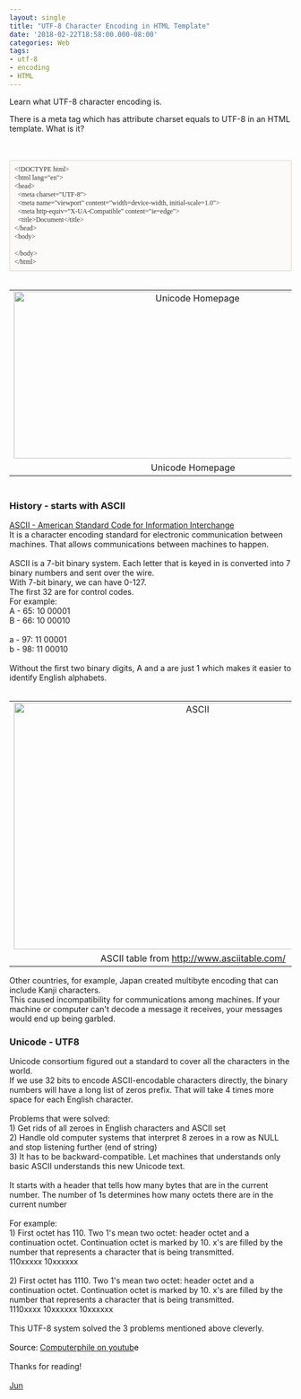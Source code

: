 ```yaml
---
layout: single
title: "UTF-8 Character Encoding in HTML Template"
date: '2018-02-22T18:58:00.000-08:00'
categories: Web
tags:
- utf-8
- encoding
- HTML
---
```

Learn what UTF-8 character encoding is.  

There is a meta tag which has attribute charset equals to UTF-8 in an HTML template. What is it?<br /><br /><!--?xml version="1.0" encoding="UTF-8"?-->  <br /><div style="-en-codeblock: true; background-color: #fbfaf8; border-bottom-left-radius: 4px; border-bottom-right-radius: 4px; border-top-left-radius: 4px; border-top-right-radius: 4px; border: 1px solid rgba(0, 0, 0, 0.14902); box-sizing: border-box; color: #333333; font-family: Monaco, Menlo, Consolas, 'Courier New', monospace; font-size: 12px; padding: 8px;"><div><span style="font-family: &quot;monaco&quot;;">&lt;!DOCTYPE html&gt;</span></div><div><span style="font-family: &quot;monaco&quot;;">&lt;html lang="en"&gt;</span></div><div><span style="font-family: &quot;monaco&quot;;">&lt;head&gt;</span></div><div><span style="font-family: &quot;monaco&quot;;">&nbsp;&nbsp;&lt;meta charset="UTF-8"&gt;</span></div><div><span style="font-family: &quot;monaco&quot;;">&nbsp;&nbsp;&lt;meta name="viewport" content="width=device-width, initial-scale=1.0"&gt;</span></div><div><span style="font-family: &quot;monaco&quot;;">&nbsp;&nbsp;&lt;meta http-equiv="X-UA-Compatible" content="ie=edge"&gt;</span></div><div><span style="font-family: &quot;monaco&quot;;">&nbsp;&nbsp;&lt;title&gt;Document&lt;/title&gt;</span></div><div><span style="font-family: &quot;monaco&quot;;">&lt;/head&gt;</span></div><div><span style="font-family: &quot;monaco&quot;;">&lt;body&gt;</span></div><div><span style="font-family: &quot;monaco&quot;;">&nbsp;&nbsp;</span></div><div><span style="font-family: &quot;monaco&quot;;">&lt;/body&gt;</span></div><div><span style="font-family: &quot;monaco&quot;;">&lt;/html&gt;</span></div></div><br /><table align="center" cellpadding="0" cellspacing="0" class="tr-caption-container" style="margin-left: auto; margin-right: auto; text-align: center;"><tbody><tr><td style="text-align: center;"><a href="https://4.bp.blogspot.com/-Ivl9MJtY_Ko/Wo8u75TgKiI/AAAAAAAAAjY/F2zBETTKqOIt-DM9FxMzPiYNy1TcHBhewCLcBGAs/s1600/unicode-homepage.png" imageanchor="1" style="margin-left: auto; margin-right: auto;"><img alt="Unicode Homepage" border="0" data-original-height="561" data-original-width="1204" height="298" src="https://4.bp.blogspot.com/-Ivl9MJtY_Ko/Wo8u75TgKiI/AAAAAAAAAjY/F2zBETTKqOIt-DM9FxMzPiYNy1TcHBhewCLcBGAs/s640/unicode-homepage.png" title="Unicode Homepage" width="640" /></a></td></tr><tr><td class="tr-caption" style="text-align: center;">Unicode Homepage</td></tr></tbody></table><h3><br />History - starts with ASCII</h3><a href="https://en.wikipedia.org/wiki/ASCII" target="_blank">ASCII -&nbsp;American Standard Code for Information Interchange</a><br />It is a character encoding standard for electronic communication between machines. That allows communications between machines to happen.<br /><br />ASCII is a 7-bit binary system. Each letter that is keyed in is converted into 7 binary numbers and sent over the wire.<br />With 7-bit binary, we can have 0-127.<br />The first 32 are for control codes.<br />For example:<br />A - 65: 10 00001<br />B - 66: 10 00010<br /><br />a - 97: 11 00001<br />b - 98: 11 00010<br /><br />Without the first two binary digits, A and a are just 1 which makes it easier to identify English alphabets.<br /><br /><table align="center" cellpadding="0" cellspacing="0" class="tr-caption-container" style="margin-left: auto; margin-right: auto; text-align: center;"><tbody><tr><td style="text-align: center;"><a href="https://2.bp.blogspot.com/-_g2MpbVZQGI/WolDwuS3-HI/AAAAAAAAAeA/SO-yZIrSffgo6tLEH75O_6PXfHXSBXXPgCLcBGAs/s1600/utf8-ascii-table.png" imageanchor="1" style="margin-left: auto; margin-right: auto;"><img alt="ASCII" border="0" data-original-height="507" data-original-width="737" height="440" src="https://2.bp.blogspot.com/-_g2MpbVZQGI/WolDwuS3-HI/AAAAAAAAAeA/SO-yZIrSffgo6tLEH75O_6PXfHXSBXXPgCLcBGAs/s640/utf8-ascii-table.png" title="ASCII table" width="640" /></a></td></tr><tr><td class="tr-caption" style="text-align: center;">ASCII table from&nbsp;http://www.asciitable.com/</td></tr></tbody></table>Other countries, for example, Japan created multibyte encoding that can include Kanji characters.<br />This caused incompatibility for communications among machines. If your machine or computer can't decode a message it receives, your messages would end up being garbled.<br /><h3>Unicode - UTF8</h3>Unicode consortium figured out a standard to cover all the characters in the world.<br />If we use 32 bits to encode ASCII-encodable characters directly, the binary numbers will have a long list of zeros prefix. That will take 4 times more space for each English character.<br /><br />Problems that were solved:<br />1) Get rids of all zeroes in English characters and ASCII set<br />2) Handle old computer systems that interpret 8 zeroes in a row as NULL and stop listening further (end of string)<br />3) It has to be backward-compatible. Let machines that understands only basic ASCII understands this new Unicode text.<br /><br />It starts with a header that tells how many bytes that are in the current number. The number of 1s determines how many octets there are in the current number<br /><br />For example:<br />1) First octet has 110. Two 1's mean two octet: header octet and a continuation octet. Continuation octet is marked by 10. x's are filled by the number that represents a character that is being transmitted.<br />110xxxxx 10xxxxxx<br /><br />2) First octet has 1110. Two 1's mean two octet: header octet and a continuation octet. Continuation octet is marked by 10. x's are filled by the number that represents a character that is being transmitted.<br />1110xxxx 10xxxxxx 10xxxxxx<br /><br />This UTF-8 system solved the 3 problems mentioned above cleverly.<br /><br /><span style="color: black;">Source: <a href="https://www.youtube.com/watch?v=MijmeoH9LT4" target="_blank">Computerphile on youtub</a>e</span><br /><br />Thanks for reading!<br /><br /><a href="http://www.language-diary.com/p/jun711-language-diary.html" target="_blank">Jun</a><br /><div><br /></div><br />
